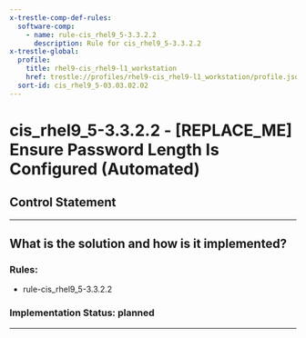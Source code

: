 ```yaml
---
x-trestle-comp-def-rules:
  software-comp:
    - name: rule-cis_rhel9_5-3.3.2.2
      description: Rule for cis_rhel9_5-3.3.2.2
x-trestle-global:
  profile:
    title: rhel9-cis_rhel9-l1_workstation
    href: trestle://profiles/rhel9-cis_rhel9-l1_workstation/profile.json
  sort-id: cis_rhel9_5-03.03.02.02
---
```


# cis_rhel9_5-3.3.2.2 - \[REPLACE_ME\] Ensure Password Length Is Configured (Automated)

## Control Statement

______________________________________________________________________

## What is the solution and how is it implemented?

<!-- For implementation status enter one of: implemented, partial, planned, alternative, not-applicable -->

<!-- Note that the list of rules under ### Rules: is read-only and changes will not be captured after assembly to JSON -->

<!-- Add control implementation description here for control: cis_rhel9_5-3.3.2.2 -->

### Rules:

  - rule-cis_rhel9_5-3.3.2.2

### Implementation Status: planned

______________________________________________________________________
